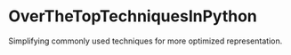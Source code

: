 # OverTheTopTechniquesInPython
Simplifying commonly used techniques for more optimized representation.
